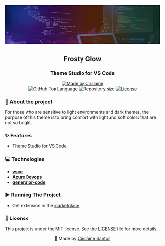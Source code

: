 
<div align="center">
  <h1> <img alt="code-image" width="1100px" src=".github/workflows/assets/banner.jpeg"> </h1>
  <h2> Frosty Glow </h2>
  <h3>
Theme Studio for VS Code</h3>
  <p>
    <a href="https://github.com/crislainesc">
      <img alt="Made by Crislaine" src="https://img.shields.io/badge/solved%20by-Crislâine%20Santos-blueviolet?style=plastic">
    </a>
   <br/>
    <img alt="GitHub Top Language" src="https://img.shields.io/github/languages/top/crislainesc/frosty_glow?color=blue&style=plastic">
    <img alt="Repository size" src="https://img.shields.io/github/repo-size/crislainesc/frosty_glow?style=plastic"/>
    <a href="https://opensource.org/licenses/MIT">
      <img alt="License" src="https://img.shields.io/badge/license-MIT-brightgreen?style=plastic">
    </a>
  </p>
</div>

### 📖 About the project
For those who are sensitive to light environments and dark themes, the purpose of this theme is to bring comfort with light and soft colors that are not so bright.
### ✨ Features
- Theme Studio for VS Code
### 💻 Technologies
- **[vsce](https://www.npmjs.com/package/vsce/v/1.99.0)**
- **[Azure Devops](https://dev.azure.com)**
- **[generator-code](https://www.npmjs.com/package/generator-code)**
### ▶️ Running The Project
- Get extension in the [marketplace](https://marketplace.visualstudio.com/items?itemName=crislainesc.frosty-glow)
### 📝 License

This project is under the MIT license. See the [LICENSE](/LICENSE) file for more details.

<div align="center">
  <p>🚀 Made by <a href="https://github.com/crislainesc">Crislâine Santos</a> </p>
</div>
